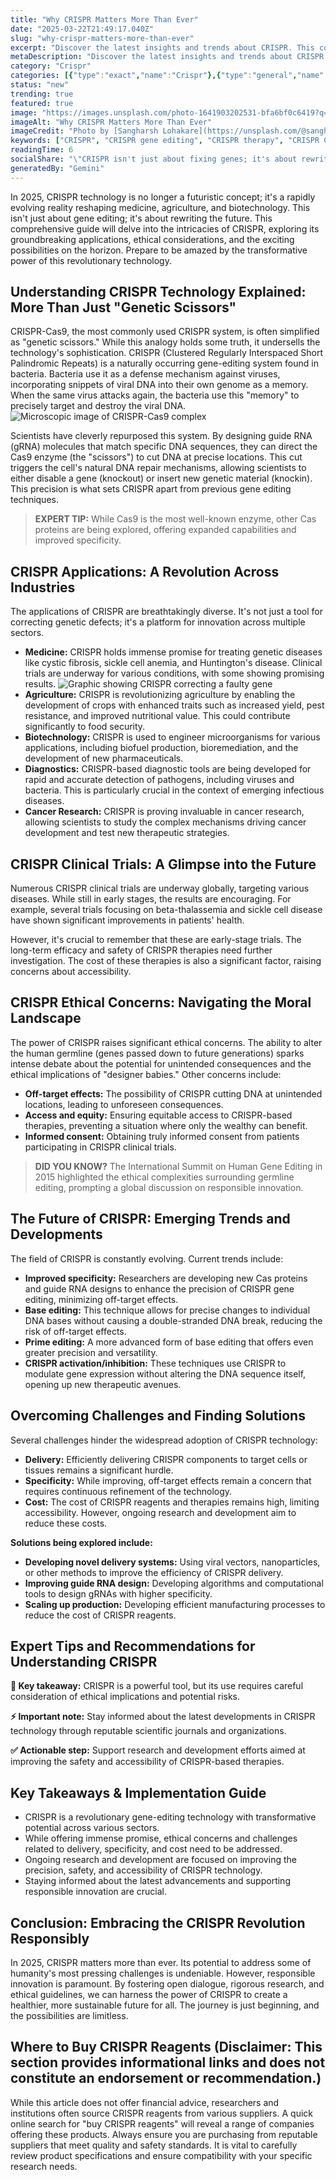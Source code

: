 ```yaml
---
title: "Why CRISPR Matters More Than Ever"
date: "2025-03-22T21:49:17.040Z"
slug: "why-crispr-matters-more-than-ever"
excerpt: "Discover the latest insights and trends about CRISPR. This comprehensive guide covers everything you need to know about CRISPR in 2025."
metaDescription: "Discover the latest insights and trends about CRISPR. This comprehensive guide covers everything you need to know about CRISPR in 2025."
category: "Crispr"
categories: [{"type":"exact","name":"Crispr"},{"type":"general","name":"Biotechnology"},{"type":"medium","name":"Genetic Engineering"},{"type":"specific","name":"Gene Editing"},{"type":"niche","name":"Base Editing"}]
status: "new"
trending: true
featured: true
image: "https://images.unsplash.com/photo-1641903202531-bfa6bf0c6419?q=85&w=1200&fit=max&fm=webp&auto=compress"
imageAlt: "Why CRISPR Matters More Than Ever"
imageCredit: "Photo by [Sangharsh Lohakare](https://unsplash.com/@sangharsh_l) on Unsplash"
keywords: ["CRISPR", "CRISPR gene editing", "CRISPR therapy", "CRISPR Cas9", "CRISPR applications", "CRISPR technology explained", "CRISPR ethical concerns", "CRISPR clinical trials", "buy CRISPR reagents", "CRISPR gene editing cost"]
readingTime: 6
socialShare: "\"CRISPR isn't just about fixing genes; it's about rewriting the future of medicine and beyond. But ethical considerations must guide this powerful technology.\""
generatedBy: "Gemini"
---
```




In 2025, CRISPR technology is no longer a futuristic concept; it's a rapidly evolving reality reshaping medicine, agriculture, and biotechnology.  This isn't just about gene editing; it's about rewriting the future. This comprehensive guide will delve into the intricacies of CRISPR, exploring its groundbreaking applications, ethical considerations, and the exciting possibilities on the horizon.  Prepare to be amazed by the transformative power of this revolutionary technology.

## Understanding CRISPR Technology Explained: More Than Just "Genetic Scissors"

CRISPR-Cas9, the most commonly used CRISPR system, is often simplified as "genetic scissors."  While this analogy holds some truth, it undersells the technology's sophistication.  CRISPR (Clustered Regularly Interspaced Short Palindromic Repeats) is a naturally occurring gene-editing system found in bacteria.  Bacteria use it as a defense mechanism against viruses, incorporating snippets of viral DNA into their own genome as a memory. When the same virus attacks again, the bacteria use this "memory" to precisely target and destroy the viral DNA. ![Microscopic image of CRISPR-Cas9 complex](https://images.unsplash.com/photo-1641903202531-bfa6bf0c6419?q=85&w=1200&fit=max&fm=webp&auto=compress)

Scientists have cleverly repurposed this system. By designing guide RNA (gRNA) molecules that match specific DNA sequences, they can direct the Cas9 enzyme (the "scissors") to cut DNA at precise locations. This cut triggers the cell's natural DNA repair mechanisms, allowing scientists to either disable a gene (knockout) or insert new genetic material (knockin). This precision is what sets CRISPR apart from previous gene editing techniques.

> **EXPERT TIP:** While Cas9 is the most well-known enzyme, other Cas proteins are being explored, offering expanded capabilities and improved specificity.

## CRISPR Applications: A Revolution Across Industries

The applications of CRISPR are breathtakingly diverse.  It's not just a tool for correcting genetic defects; it's a platform for innovation across multiple sectors.

* **Medicine:**  CRISPR holds immense promise for treating genetic diseases like cystic fibrosis, sickle cell anemia, and Huntington's disease. Clinical trials are underway for various conditions, with some showing promising results. ![Graphic showing CRISPR correcting a faulty gene](https://images.unsplash.com/photo-1643780668909-580822430155?q=85&w=1200&fit=max&fm=webp&auto=compress)
* **Agriculture:**  CRISPR is revolutionizing agriculture by enabling the development of crops with enhanced traits such as increased yield, pest resistance, and improved nutritional value. This could contribute significantly to food security.
* **Biotechnology:**  CRISPR is used to engineer microorganisms for various applications, including biofuel production, bioremediation, and the development of new pharmaceuticals.
* **Diagnostics:**  CRISPR-based diagnostic tools are being developed for rapid and accurate detection of pathogens, including viruses and bacteria. This is particularly crucial in the context of emerging infectious diseases.
* **Cancer Research:**  CRISPR is proving invaluable in cancer research, allowing scientists to study the complex mechanisms driving cancer development and test new therapeutic strategies.

## CRISPR Clinical Trials:  A Glimpse into the Future

Numerous CRISPR clinical trials are underway globally, targeting various diseases. While still in early stages, the results are encouraging.  For example, several trials focusing on beta-thalassemia and sickle cell disease have shown significant improvements in patients' health. 

However, it's crucial to remember that these are early-stage trials.  The long-term efficacy and safety of CRISPR therapies need further investigation.  The cost of these therapies is also a significant factor, raising concerns about accessibility.

## CRISPR Ethical Concerns: Navigating the Moral Landscape

The power of CRISPR raises significant ethical concerns.  The ability to alter the human germline (genes passed down to future generations) sparks intense debate about the potential for unintended consequences and the ethical implications of "designer babies."  Other concerns include:

* **Off-target effects:**  The possibility of CRISPR cutting DNA at unintended locations, leading to unforeseen consequences.
* **Access and equity:**  Ensuring equitable access to CRISPR-based therapies, preventing a situation where only the wealthy can benefit.
* **Informed consent:**  Obtaining truly informed consent from patients participating in CRISPR clinical trials.

> **DID YOU KNOW?**  The International Summit on Human Gene Editing in 2015 highlighted the ethical complexities surrounding germline editing, prompting a global discussion on responsible innovation.

## The Future of CRISPR: Emerging Trends and Developments

The field of CRISPR is constantly evolving.  Current trends include:

* **Improved specificity:**  Researchers are developing new Cas proteins and guide RNA designs to enhance the precision of CRISPR gene editing, minimizing off-target effects.
* **Base editing:**  This technique allows for precise changes to individual DNA bases without causing a double-stranded DNA break, reducing the risk of off-target effects.
* **Prime editing:**  A more advanced form of base editing that offers even greater precision and versatility.
* **CRISPR activation/inhibition:**  These techniques use CRISPR to modulate gene expression without altering the DNA sequence itself, opening up new therapeutic avenues.

##  Overcoming Challenges and Finding Solutions

Several challenges hinder the widespread adoption of CRISPR technology:

* **Delivery:**  Efficiently delivering CRISPR components to target cells or tissues remains a significant hurdle.
* **Specificity:**  While improving, off-target effects remain a concern that requires continuous refinement of the technology.
* **Cost:**  The cost of CRISPR reagents and therapies remains high, limiting accessibility.  However, ongoing research and development aim to reduce these costs.  

**Solutions being explored include:**

* **Developing novel delivery systems:**  Using viral vectors, nanoparticles, or other methods to improve the efficiency of CRISPR delivery.
* **Improving guide RNA design:**  Developing algorithms and computational tools to design gRNAs with higher specificity.
* **Scaling up production:**  Developing efficient manufacturing processes to reduce the cost of CRISPR reagents.

##  Expert Tips and Recommendations for Understanding CRISPR

**🔑 Key takeaway:**  CRISPR is a powerful tool, but its use requires careful consideration of ethical implications and potential risks.

**⚡ Important note:**  Stay informed about the latest developments in CRISPR technology through reputable scientific journals and organizations.

**✅  Actionable step:**  Support research and development efforts aimed at improving the safety and accessibility of CRISPR-based therapies.

## Key Takeaways & Implementation Guide

* CRISPR is a revolutionary gene-editing technology with transformative potential across various sectors.
* While offering immense promise, ethical concerns and challenges related to delivery, specificity, and cost need to be addressed.
* Ongoing research and development are focused on improving the precision, safety, and accessibility of CRISPR technology.
* Staying informed about the latest advancements and supporting responsible innovation are crucial.

## Conclusion: Embracing the CRISPR Revolution Responsibly

In 2025, CRISPR matters more than ever. Its potential to address some of humanity's most pressing challenges is undeniable.  However, responsible innovation is paramount.  By fostering open dialogue, rigorous research, and ethical guidelines, we can harness the power of CRISPR to create a healthier, more sustainable future for all.  The journey is just beginning, and the possibilities are limitless.

##  Where to Buy CRISPR Reagents (Disclaimer: This section provides informational links and does not constitute an endorsement or recommendation.)

While this article does not offer financial advice, researchers and institutions often source CRISPR reagents from various suppliers.  A quick online search for "buy CRISPR reagents" will reveal a range of companies offering these products.  Always ensure you are purchasing from reputable suppliers that meet quality and safety standards.  It is vital to carefully review product specifications and ensure compatibility with your specific research needs.
